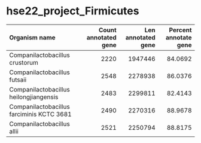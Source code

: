 # hse22_project_Firmicutes
| Organism name                             |   Count annotated gene |   Len annotated gene |   Percent annotate gene |
|:------------------------------------------|-----------------------:|---------------------:|------------------------:|
| Companilactobacillus crustorum            |                   2220 |          1947446 |                 84.0692 |
| Companilactobacillus futsaii              |                   2548 |          2278938 |                 86.0376 |
| Companilactobacillus heilongjiangensis    |                   2483 |          2299811 |                 82.4143 |
| Companilactobacillus farciminis KCTC 3681 |                   2490 |          2270316 |                 88.9678 |
| Companilactobacillus allii                |                   2521 |          2250794 |                 88.8175 |
